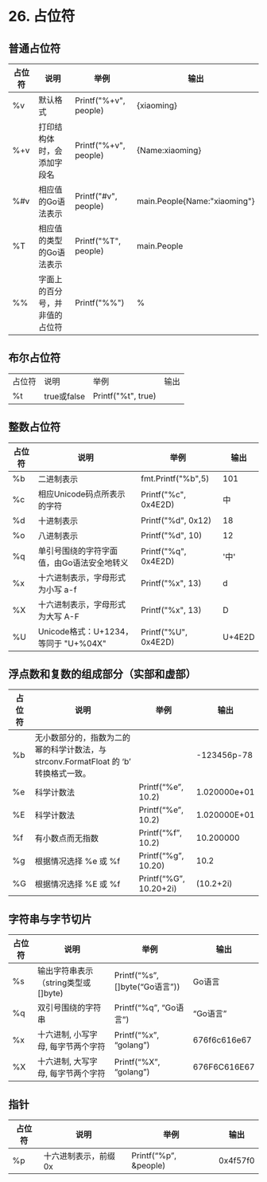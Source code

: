 # 26. 占位符

## **普通占位符**

| 占位符 | 说明                           | 举例                  | 输出                         |
| ------ | ------------------------------ | --------------------- | ---------------------------- |
| %v     | 默认格式                       | Printf("%+v", people) | {xiaoming}                   |
| %+v    | 打印结构体时，会添加字段名     | Printf("%+v", people) | {Name:xiaoming}              |
| %#v    | 相应值的Go语法表示             | Printf("#v", people)  | main.People{Name:"xiaoming"} |
| %T     | 相应值的类型的Go语法表示       | Printf("%T", people)  | main.People                  |
| %%     | 字面上的百分号，并非值的占位符 | Printf("%%")          | %                            |

## **布尔占位符**

|        |             |                    |      |
| ------ | ----------- | ------------------ | ---- |
| 占位符 | 说明        | 举例               | 输出 |
| %t     | true或false | Printf("%t", true) |      |

## **整数占位符**

| 占位符 | 说明                                       | 举例                 | 输出   |
| ------ | ------------------------------------------ | -------------------- | ------ |
| %b     | 二进制表示                                 | fmt.Printf("%b",5)   | 101    |
| %c     | 相应Unicode码点所表示的字符                | Printf("%c", 0x4E2D) | 中     |
| %d     | 十进制表示                                 | Printf("%d", 0x12)   | 18     |
| %o     | 八进制表示                                 | Printf("%d", 10)     | 12     |
| %q     | 单引号围绕的字符字面值，由Go语法安全地转义 | Printf("%q", 0x4E2D) | '中'   |
| %x     | 十六进制表示，字母形式为小写 a-f           | Printf("%x", 13)     | d      |
| %X     | 十六进制表示，字母形式为大写 A-F           | Printf("%x", 13)     | D      |
| %U     | Unicode格式：U+1234，等同于 "U+%04X"       | Printf("%U", 0x4E2D) | U+4E2D |

## **浮点数和复数的组成部分**（实部和虚部）

| 占位符 | 说明                                                         | 举例                   | 输出         |
| ------ | ------------------------------------------------------------ | ---------------------- | ------------ |
| %b     | 无小数部分的，指数为二的幂的科学计数法，与 strconv.FormatFloat 的 ‘b’ 转换格式一致。 |                        | -123456p-78  |
| %e     | 科学计数法                                                   | Printf(“%e”, 10.2)     | 1.020000e+01 |
| %E     | 科学计数法                                                   | Printf(“%e”, 10.2)     | 1.020000E+01 |
| %f     | 有小数点而无指数                                             | Printf(“%f”, 10.2)     | 10.200000    |
| %g     | 根据情况选择 %e 或 %f                                        | Printf(“%g”, 10.20)    | 10.2         |
| %G     | 根据情况选择 %E 或 %f                                        | Printf(“%G”, 10.20+2i) | (10.2+2i)    |

## **字符串与字节切片**

| 占位符 | 说明                                | 举例                           | 输出         |
| ------ | ----------------------------------- | ------------------------------ | ------------ |
| %s     | 输出字符串表示（string类型或[]byte) | Printf(“%s”, []byte(“Go语言”)) | Go语言       |
| %q     | 双引号围绕的字符串                  | Printf(“%q”, “Go语言”)         | “Go语言”     |
| %x     | 十六进制, 小写字母, 每字节两个字符  | Printf(“%x”, “golang”)         | 676f6c616e67 |
| %X     | 十六进制, 大写字母, 每字节两个字符  | Printf(“%X”, “golang”)         | 676F6C616E67 |

## **指针**

| 占位符 | 说明                  | 举例                  | 输出     |
| ------ | --------------------- | --------------------- | -------- |
| %p     | 十六进制表示，前缀 0x | Printf(“%p”, &people) | 0x4f57f0 |
